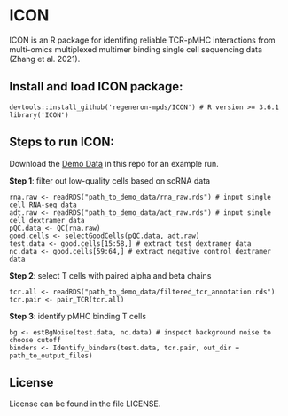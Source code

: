 # ICON
ICON is an R package for identifing reliable TCR-pMHC interactions from multi-omics multiplexed multimer binding single cell sequencing data (Zhang et al. 2021).

## Install and load ICON package:
```
devtools::install_github('regeneron-mpds/ICON') # R version >= 3.6.1
library('ICON')
```
## Steps to run ICON:
Download the [Demo Data](https://github.com/regeneron-mpds/ICON/tree/master/tests/testdata/) in this repo for an example run.

**Step 1**: filter out low-quality cells based on scRNA data
```
rna.raw <- readRDS("path_to_demo_data/rna_raw.rds") # input single cell RNA-seq data
adt.raw <- readRDS("path_to_demo_data/adt_raw.rds") # input single cell dextramer data
pQC.data <- QC(rna.raw)
good.cells <- selectGoodCells(pQC.data, adt.raw)
test.data <- good.cells[15:58,] # extract test dextramer data
nc.data <- good.cells[59:64,] # extract negative control dextramer data
```
**Step 2**: select T cells with paired alpha and beta chains
```
tcr.all <- readRDS("path_to_demo_data/filtered_tcr_annotation.rds")
tcr.pair <- pair_TCR(tcr.all)
```
**Step 3**: identify pMHC binding T cells
```
bg <- estBgNoise(test.data, nc.data) # inspect background noise to choose cutoff
binders <- Identify_binders(test.data, tcr.pair, out_dir = path_to_output_files)
```
## License
License can be found in the file LICENSE.
